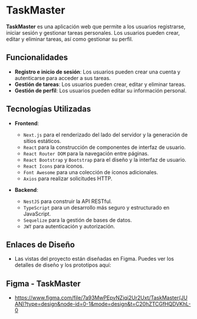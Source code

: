 
# TaskMaster

**TaskMaster** es una aplicación web que permite a los usuarios registrarse, iniciar sesión y gestionar tareas personales. Los usuarios pueden crear, editar y eliminar tareas, así como gestionar su perfil.

## Funcionalidades

- **Registro e inicio de sesión**: Los usuarios pueden crear una cuenta y autenticarse para acceder a sus tareas.
- **Gestión de tareas**: Los usuarios pueden crear, editar y eliminar tareas.
- **Gestión de perfil**: Los usuarios pueden editar su información personal.

## Tecnologías Utilizadas

- **Frontend**:
  - `Next.js` para el renderizado del lado del servidor y la generación de sitios estáticos.
  - `React` para la construcción de componentes de interfaz de usuario.
  - `React Router DOM` para la navegación entre páginas.
  - `React Bootstrap` y `Bootstrap` para el diseño y la interfaz de usuario.
  - `React Icons` para íconos.
  - `Font Awesome` para una colección de íconos adicionales.
  - `Axios` para realizar solicitudes HTTP.

- **Backend**:
  - `NestJS` para construir la API RESTful.
  - `TypeScript` para un desarrollo más seguro y estructurado en JavaScript.
  - `Sequelize` para la gestión de bases de datos.
  - `JWT` para autenticación y autorización.

## Enlaces de Diseño
- Las vistas del proyecto están diseñadas en Figma. Puedes ver los detalles de diseño y los prototipos aquí:

## Figma - TaskMaster
- https://www.figma.com/file/7a93MwPEpvNZjqi2Ur2Uxt/TaskMaster(JUAN)?type=design&node-id=0-1&mode=design&t=C20hZTCGfHQDVKhL-0

